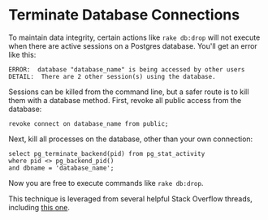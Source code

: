 # Terminate Database Connections

To maintain data integrity, certain actions like `rake db:drop` will not execute when there are active sessions on a Postgres database. You'll get an error like this:

```
ERROR:  database "database_name" is being accessed by other users
DETAIL:  There are 2 other session(s) using the database.
```

Sessions can be killed from the command line, but a safer route is to kill them with a database method. First, revoke all public access from the database:

```
revoke connect on database_name from public;
```

Next, kill all processes on the database, other than your own connection:

```
select pg_terminate_backend(pid) from pg_stat_activity
where pid <> pg_backend_pid()
and dbname = 'database_name';
```

Now you are free to execute commands like `rake db:drop`.

This technique is leveraged from several helpful Stack Overflow threads, including [this one](http://stackoverflow.com/questions/5108876/kill-a-postgresql-session-connection).
